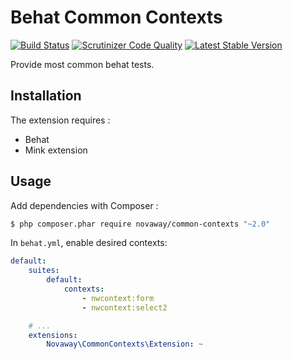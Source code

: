 Behat Common Contexts
=====================

[![Build Status](https://travis-ci.org/novaway/BehatCommonContext.svg)](https://travis-ci.org/novaway/BehatCommonContext)
[![Scrutinizer Code Quality](https://scrutinizer-ci.com/g/novaway/BehatCommonContext/badges/quality-score.png?b=master)](https://scrutinizer-ci.com/g/novaway/BehatCommonContext/?branch=master)
[![Latest Stable Version](https://poser.pugx.org/novaway/common-contexts/v/stable.png)](https://packagist.org/packages/novaway/common-contexts)

Provide most common behat tests.

## Installation

The extension requires :

* Behat
* Mink extension

## Usage

Add dependencies with Composer :

``` bash
$ php composer.phar require novaway/common-contexts "~2.0"
```

In `behat.yml`, enable desired contexts:

```yaml
default:
    suites:
        default:
            contexts:
                - nwcontext:form
                - nwcontext:select2

    # ...
    extensions:
        Novaway\CommonContexts\Extension: ~
```
